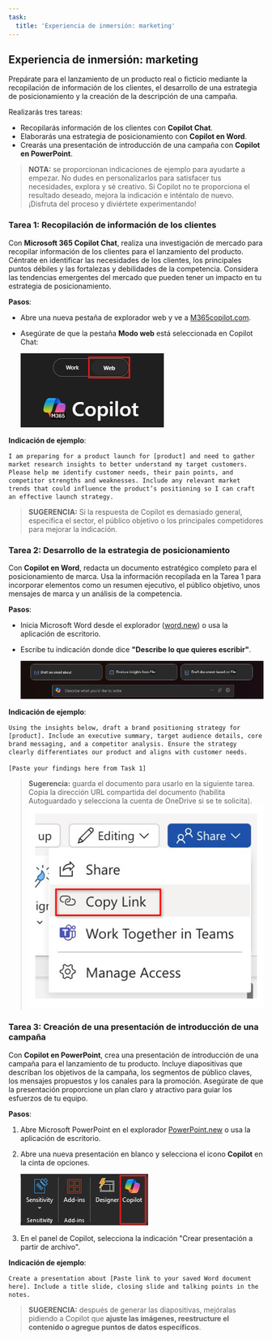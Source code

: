 ```yaml
---
task:
  title: 'Experiencia de inmersión: marketing'
---
```


## Experiencia de inmersión: marketing  

Prepárate para el lanzamiento de un producto real o ficticio mediante la recopilación de información de los clientes, el desarrollo de una estrategia de posicionamiento y la creación de la descripción de una campaña.  

Realizarás tres tareas:  

- Recopilarás información de los clientes con **Copilot Chat**.  
- Elaborarás una estrategia de posicionamiento con **Copilot en Word**.  
- Crearás una presentación de introducción de una campaña con **Copilot en PowerPoint**.  

> **NOTA:** se proporcionan indicaciones de ejemplo para ayudarte a empezar. No dudes en personalizarlos para satisfacer tus necesidades, explora y sé creativo. Si Copilot no te proporciona el resultado deseado, mejora la indicación e inténtalo de nuevo. ¡Disfruta del proceso y diviértete experimentando!  

### Tarea 1: Recopilación de información de los clientes  

Con **Microsoft 365 Copilot Chat**, realiza una investigación de mercado para recopilar información de los clientes para el lanzamiento del producto. Céntrate en identificar las necesidades de los clientes, los principales puntos débiles y las fortalezas y debilidades de la competencia. Considera las tendencias emergentes del mercado que pueden tener un impacto en tu estrategia de posicionamiento.

**Pasos**:

- Abre una nueva pestaña de explorador web y ve a [M365copilot.com](https://m365copilot.com/).  
- Asegúrate de que la pestaña **Modo web** está seleccionada en Copilot Chat:

    ![Captura de pantalla que muestra la pestaña Modo trabajo.](../Prompts/Media/web-mode.png)

**Indicación de ejemplo**:  

```text
I am preparing for a product launch for [product] and need to gather market research insights to better understand my target customers. Please help me identify customer needs, their pain points, and competitor strengths and weaknesses. Include any relevant market trends that could influence the product’s positioning so I can craft an effective launch strategy.
```

> **SUGERENCIA:** Si la respuesta de Copilot es demasiado general, especifica el sector, el público objetivo o los principales competidores para mejorar la indicación.

### Tarea 2: Desarrollo de la estrategia de posicionamiento  

Con **Copilot en Word**, redacta un documento estratégico completo para el posicionamiento de marca. Usa la información recopilada en la Tarea 1 para incorporar elementos como un resumen ejecutivo, el público objetivo, unos mensajes de marca y un análisis de la competencia.  

**Pasos**:

- Inicia Microsoft Word desde el explorador ([word.new](https://word.new)) o usa la aplicación de escritorio.
- Escribe tu indicación donde dice **"Describe lo que quieres escribir"**.

    ![Captura de pantalla que muestra Copilot en Word.](../Prompts/Media/draft-with-copilot.png)

**Indicación de ejemplo**:  

```text
Using the insights below, draft a brand positioning strategy for [product]. Include an executive summary, target audience details, core brand messaging, and a competitor analysis. Ensure the strategy clearly differentiates our product and aligns with customer needs.

[Paste your findings here from Task 1]
```

> **Sugerencia:** guarda el documento para usarlo en la siguiente tarea. Copia la dirección URL compartida del documento (habilita Autoguardado y selecciona la cuenta de OneDrive si se te solicita).
> ![Comparte el vínculo.](../Demos/Media/share-menu-with-copy-link-9fd1c60a.png)

### Tarea 3: Creación de una presentación de introducción de una campaña  

Con **Copilot en PowerPoint**, crea una presentación de introducción de una campaña para el lanzamiento de tu producto. Incluye diapositivas que describan los objetivos de la campaña, los segmentos de público claves, los mensajes propuestos y los canales para la promoción. Asegúrate de que la presentación proporcione un plan claro y atractivo para guiar los esfuerzos de tu equipo.

**Pasos**:

1. Abre Microsoft PowerPoint en el explorador [PowerPoint.new](https://PowerPoint.new) o usa la aplicación de escritorio.

1. Abre una nueva presentación en blanco y selecciona el icono **Copilot** en la cinta de opciones.

    ![Copilot en la cinta de opciones](../Prompts/Media/copilot-ribbon-powerpoint.png)

1. En el panel de Copilot, selecciona la indicación "Crear presentación a partir de archivo".

**Indicación de ejemplo**:  

```text
Create a presentation about [Paste link to your saved Word document here]. Include a title slide, closing slide and talking points in the notes. 
```

> **SUGERENCIA:** después de generar las diapositivas, mejóralas pidiendo a Copilot que **ajuste las imágenes, reestructure el contenido o agregue puntos de datos específicos**.
